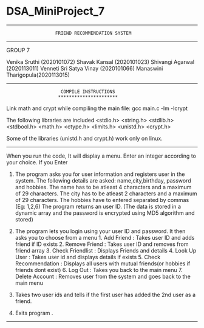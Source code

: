 # DSA_MiniProject_7
**************************************************************************************************************
                      FRIEND RECOMMENDATION SYSTEM
**************************************************************************************************************
GROUP 7

Venika Sruthi (2020101072)
Shavak Kansal (2020101023)
Shivangi Agarwal (2020113011)
Venneti Sri Satya Vinay (2020101066)
Manaswini Tharigopula(2020113015)
**************************************************************************************************************

                        COMPILE INSTRUCTIONS
                       **********************

Link math and crypt while compiling the main file:
    gcc main.c -lm -lcrypt

The following libraries are included
<stdio.h>
<string.h>
<stdlib.h>
<stdbool.h>
<math.h>
<ctype.h>
<limits.h>
<unistd.h>
<crypt.h>

Some of the libraries (unistd.h and crypt.h) work only on linux.
**************************************************************************************************************
When you run the code, It will display a menu.
Enter an integer according to your choice. If you Enter

1. The program asks you for user information and registers user in the system.
   The following details are asked: name,city,birthday, password and hobbies.
   The name has to be atleast 4 characters and a maximum of 29 characters. 
   The city has to be atleast 2 characters and a maximum of 29 characters.
   The hobbies have to entered separated by commas (Eg: 1,2,6)
   The program returns an user ID.
   (The data is stored in a dynamic array and the password is encrypted using MD5 algorithm and stored)

2. The program lets you login using your user ID and password. It then asks you to choose from a menu
        1. Add Friend : Takes user ID and adds friend if ID exists
        2. Remove Friend : Takes user ID and removes from friend array
        3. Check Friendlist : Displays Friends and details
        4. Look Up User : Takes user id and displays details if exists
        5. Check Recommendation : Displays all users with mutual friends(or hobbies if friends dont exist)
        6. Log Out : Takes you back to the main menu
        7. Delete Account : Removes user from the system and goes back to the main menu

3. Takes two user ids and tells if the first user has added the 2nd user as a friend.
4. Exits program .

**************************************************************************************************************
